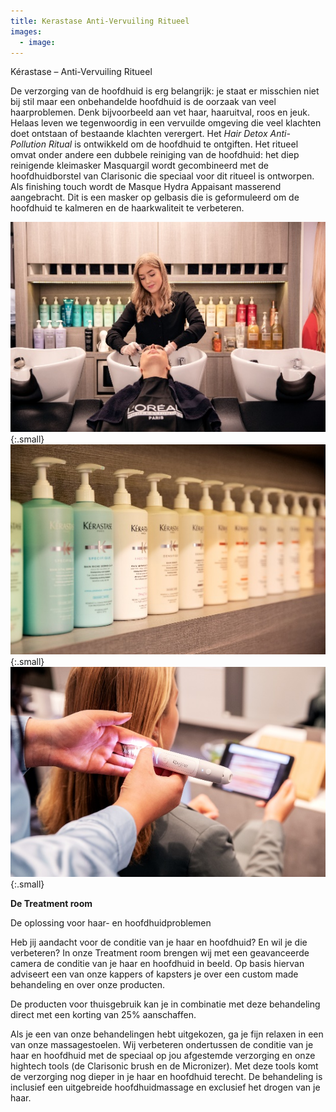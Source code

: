 ```yaml
---
title: Kerastase Anti-Vervuiling Ritueel
images:
  - image:
---
```


K&eacute;rastase – Anti-Vervuiling Ritueel

De verzorging van de hoofdhuid is erg belangrijk: je staat er misschien niet bij stil maar een onbehandelde hoofdhuid is de oorzaak van veel haarproblemen. Denk bijvoorbeeld aan vet haar, haaruitval, roos en jeuk. Helaas leven we tegenwoordig in een vervuilde omgeving die veel klachten doet ontstaan of bestaande klachten verergert. Het <em>Hair Detox Anti-Pollution Ritual</em> is ontwikkeld om de hoofdhuid te ontgiften. Het ritueel omvat onder andere een dubbele reiniging van de hoofdhuid: het diep reinigende kleimasker Masquargil wordt gecombineerd met de hoofdhuidborstel van Clarisonic die speciaal voor dit ritueel is ontworpen. Als finishing touch wordt de Masque Hydra Appaisant masserend aangebracht. Dit is een masker op gelbasis die is geformuleerd om de hoofdhuid te kalmeren en de haarkwaliteit te verbeteren.

![Anti-vervuiling ritueel](/uploads/antivervuiling.jpg){:.small} ![Anti-vervuiling ritueel](/uploads/antivervuiling2.jpg){:.small} ![Anti-vervuiling ritueel](/uploads/antivervuiling3.jpg){:.small}

**De Treatment room**

De oplossing voor haar- en hoofdhuidproblemen

Heb jij aandacht voor de conditie van je haar en hoofdhuid? En wil je die verbeteren? In onze Treatment room brengen wij met een geavanceerde camera de conditie van je haar en hoofdhuid in beeld. Op basis hiervan adviseert een van onze kappers of kapsters je over een custom made behandeling en over onze producten.

De producten voor thuisgebruik kan je in combinatie met deze behandeling direct met een korting van 25% aanschaffen.

Als je een van onze behandelingen hebt uitgekozen, ga je fijn relaxen in een van onze massagestoelen. Wij verbeteren ondertussen de conditie van je haar en hoofdhuid met de speciaal op jou afgestemde verzorging en onze hightech tools (de Clarisonic brush en de Micronizer). Met deze tools komt de verzorging nog dieper in je haar en hoofdhuid terecht. De behandeling is inclusief een uitgebreide hoofdhuidmassage en exclusief het drogen van je haar.